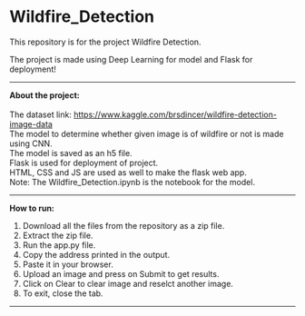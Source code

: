 # Wildfire_Detection

This repository is for the project Wildfire Detection.

The project is made using Deep Learning for model and Flask for deployment!

- - - -


**About the project:** <br> <br>
The dataset link: https://www.kaggle.com/brsdincer/wildfire-detection-image-data <br>
The model to determine whether given image is of wildfire or not is made using CNN. <br>
The model is saved as an h5 file. <br>
Flask is used for deployment of project. <br>
HTML, CSS and JS are used as well to make the flask web app. <br>
Note: The Wildfire_Detection.ipynb is the notebook for the model.
- - - -


**How to run:**
1. Download all the files from the repository as a zip file.
2. Extract the zip file.
3. Run the app.py file.
4. Copy the address printed in the output.
5. Paste it in your browser.
6. Upload an image and press on Submit to get results.
7. Click on Clear to clear image and reselct another image.
8. To exit, close the tab.

- - - -
